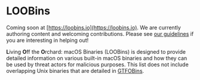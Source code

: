 # LOOBins
Coming soon at [https://loobins.io](https://loobins.io). We are currently authoring content and welcoming contributions. Please see [our guidelines](https://github.com/infosecB/LOOBins/blob/main/CONTRIBUTING.md) if you are interesting in helping out!

**L**iving **O**ff the **O**rchard: macOS Binaries (LOOBins) is designed to provide detailed information on various built-in macOS binaries and how they can be used by threat actors for malicious purposes. This list does not include overlapping Unix binaries that are detailed in [GTFOBins](https://gtfobins.github.io).
